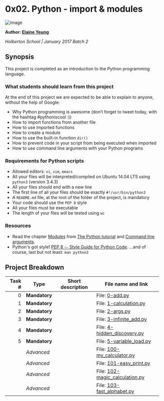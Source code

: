 # 0x02. Python - import & modules
![image](https://www.holbertonschool.com/assets/holberton-logo-1cc451260ca3cd297def53f2250a9794810667c7ca7b5fa5879a569a457bf16f.png)

**Author: [Elaine Yeung](https://twitter.com/egsy)**

*Holberton School | January 2017 Batch 2*

## Synopsis
This project is completed as an introduction to the Python programming language.

### What students should learn from this project

At the end of this project we are expected to be able to explain to anyone, without the help of Google:
- Why Python programming is awesome (don’t forget to tweet today, with the hashtag #pythoniscool :))
- How to import functions from another file
- How to use imported functions
- How to create a module
- How to use the built-in function <code>dir()</code>
- How to prevent code in your script from being executed when imported
- How to use command line arguments with your Python programs
  
### Requirements for Python scripts
- Allowed editors: `vi`, `vim`, `emacs`
- All your files will be interpreted/compiled on Ubuntu 14.04 LTS using `python3` (version 3.4.3)
- All your files should end with a new line
- The first line of all your files should be exactly `#!/usr/bin/python3`
- A `README.md` file, at the root of the folder of the project, is mandatory
- Your code should use the `PEP 8` style
- All your files must be executable
- The length of your files will be tested using `wc`

### Resources
- Read the chapter <a href="https://docs.python.org/3.4/tutorial/modules.html">Modules</a> from <a href="https://docs.python.org/3.4/tutorial/index.html">The Python tutorial</a> and <a href="https://docs.python.org/3.4/tutorial/stdlib.html#command-line-arguments">Command line arguments</a>.
- Python's got style! [PEP 8 -- Style Guide for Python Code](https://www.python.org/dev/peps/pep-0008/).
...and of course, last but not least: `man python3`

## Project Breakdown
| Task # | Type | Short description | File name and link |
| ---: | --- | --- | --- |
|0| **Mandatory**  | | File: [0-add.py](./0-add.py)
|1| **Mandatory**  | | File: [1-calculation.py](./1-calculation.py)
|2| **Mandatory**  | | File: [2-args.py](./2-args.py)
|3| **Mandatory**  | | File: [3-infinite_add.py](./3-infinite_add.py)
|4| **Mandatory**  | | File: [4-hidden_discovery.py](./4-hidden_discovery.py)
|5| **Mandatory**  | | File: [5-variable_load.py](./5-variable_load.py)
|| *Advanced*  | | File: [100-my_calculator.py](./100-my_calculator.py)
|| *Advanced*  | | File: [101-easy_print.py](./101-easy_print.py)
|| *Advanced*  | | File: [102-magic_calculation.py](./102-magic_calculation.py)
|| *Advanced*  | | File: [103-fast_alphabet.py](./103-fast_alphabet.py)
